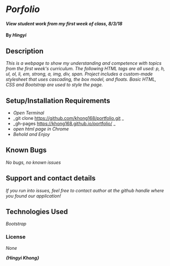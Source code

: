 # _Porfolio_

#### _View student work from my first week of class, 8/3/18_

#### By _**Hingyi**_

## Description

_This is a webpage to show my understanding and competence with topics from the first week's curriculum. The following HTML tags are all used: p, h, ul, ol, li, em, strong, a, img, div, span. Project includes a custom-made stylesheet that uses cascading, the box model, and floats. Basic HTML, CSS and Bootstrap are used to style the page._

## Setup/Installation Requirements

* _Open Terminal_
* _git clone https://github.com/khong168/portfolio.git _
* _gh-pages https://khong168.github.io/portfolio/ _
* _open html page in Chrome_
* _Behold and Enjoy_

## Known Bugs

_No bugs, no known issues_

## Support and contact details

_If you run into issues, feel free to contact author at the github handle where you found our application!_

## Technologies Used

_Bootstrap_

### License

*None*

**_{Hingyi Khong}_**
